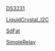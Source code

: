 [DS3231](http://www.rinkydinkelectronics.com/library.php?id=73)

[LiquidCrystal_I2C](https://github.com/johnrickman/LiquidCrystal_I2C)

[SdFat](https://github.com/greiman/SdFat)

[SimpleRelay](https://github.com/JSC-electronics/SimpleRelay)